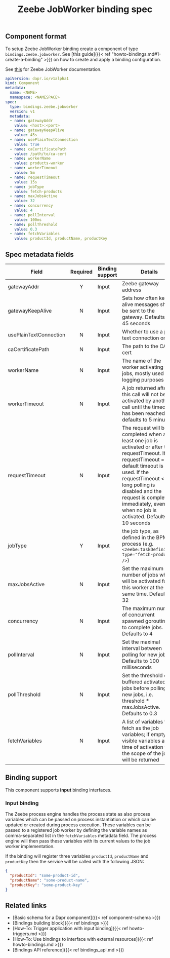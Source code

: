 ﻿---
type: docs
title: "Zeebe JobWorker binding spec"
linkTitle: "Zeebe JobWorker"
description: "Detailed documentation on the Zeebe JobWorker binding component"
---

## Component format

To setup Zeebe JobWorker binding create a component of type `bindings.zeebe.jobworker`. See [this guide]({{< ref "howto-bindings.md#1-create-a-binding" >}}) on how to create and apply a binding configuration.

See [this](https://docs.camunda.io/docs/product-manuals/concepts/job-workers) for Zeebe JobWorker documentation.

```yaml
apiVersion: dapr.io/v1alpha1
kind: Component
metadata:
  name: <NAME>
  namespace: <NAMESPACE>
spec:
  type: bindings.zeebe.jobworker
  version: v1
  metadata:
  - name: gatewayAddr
    value: <host>:<port>
  - name: gatewayKeepAlive
    value: 45s
  - name: usePlainTextConnection
    value: true
  - name: caCertificatePath
    value: /path/to/ca-cert
  - name: workerName
    value: products-worker
  - name: workerTimeout
    value: 5m
  - name: requestTimeout
    value: 15s
  - name: jobType
    value: fetch-products
  - name: maxJobsActive
    value: 32
  - name: concurrency
    value: 4
  - name: pollInterval
    value: 100ms
  - name: pollThreshold
    value: 0.3
  - name: fetchVariables
    value: productId, productName, productKey
```

## Spec metadata fields

| Field                   | Required | Binding support |  Details | Example |
|-------------------------|:--------:|------------|-----|---------|
| gatewayAddr             | Y | Input | Zeebe gateway address                                                                                                            | `localhost:26500` | 
| gatewayKeepAlive        | N | Input | Sets how often keep alive messages should be sent to the gateway. Defaults to 45 seconds                                         | `45s` | 
| usePlainTextConnection  | N | Input | Whether to use a plain text connection or not                                                                                    | `true,false` | 
| caCertificatePath       | N | Input | The path to the CA cert                                                                                                          | `/path/to/ca-cert` | 
| workerName              | N | Input | The name of the worker activating the jobs, mostly used for logging purposes                                                     | `products-worker` | 
| workerTimeout           | N | Input | A job returned after this call will not be activated by another call until the timeout has been reached; defaults to 5 minutes   | `5m` | 
| requestTimeout          | N | Input | The request will be completed when at least one job is activated or after the requestTimeout. If the requestTimeout = 0, a default timeout is used. If the requestTimeout < 0, long polling is disabled and the request is completed immediately, even when no job is activated. Defaults to 10 seconds  | `30s` | 
| jobType                 | Y | Input | the job type, as defined in the BPMN process (e.g. `<zeebe:taskDefinition type="fetch-products" />`)                             | `fetch-products` | 
| maxJobsActive           | N | Input | Set the maximum number of jobs which will be activated for this worker at the same time. Defaults to 32                          | `32` | 
| concurrency             | N | Input | The maximum number of concurrent spawned goroutines to complete jobs. Defaults to 4                                              | `4` | 
| pollInterval            | N | Input | Set the maximal interval between polling for new jobs. Defaults to 100 milliseconds                                              | `100ms` | 
| pollThreshold           | N | Input | Set the threshold of buffered activated jobs before polling for new jobs, i.e. threshold * maxJobsActive. Defaults to 0.3        | `0.3` | 
| fetchVariables          | N | Input | A list of variables to fetch as the job variables; if empty, all visible variables at the time of activation for the scope of the job will be returned | `productId, productName, productKey` | 

## Binding support

This component supports **input** binding interfaces.

### Input binding

The Zeebe process engine handles the process state as also process variables which can be passed 
on process instantiation or which can be updated or created during process execution. These variables
can be passed to a registered job worker by defining the variable names as comma-separated list in
the `fetchVariables` metadata field. The process engine will then pass these variables with its current 
values to the job worker implementation.

If the binding will register three variables `productId`, `productName` and `productKey` then the service will
be called with the following JSON:

```json
{
  "productId": "some-product-id",  
  "productName": "some-product-name",  
  "productKey": "some-product-key"  
}
```

## Related links

- [Basic schema for a Dapr component]({{< ref component-schema >}})
- [Bindings building block]({{< ref bindings >}})
- [How-To: Trigger application with input binding]({{< ref howto-triggers.md >}})
- [How-To: Use bindings to interface with external resources]({{< ref howto-bindings.md >}})
- [Bindings API reference]({{< ref bindings_api.md >}})
